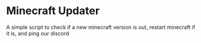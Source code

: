 # Minecraft Updater
A simple script to check if a new minecraft version is out, restart minecraft if it is, and ping our discord
